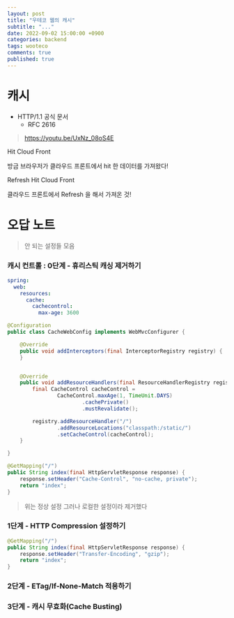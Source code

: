 ```yaml
---
layout: post
title: "우테코 웹의 캐시"
subtitle: "..."
date: 2022-09-02 15:00:00 +0900
categories: backend
tags: wooteco
comments: true
published: true
---
```


# 캐시


- HTTP/1.1 공식 문서
  - RFC 2616

> https://youtu.be/UxNz_08oS4E

Hit Cloud Front 

방금 브라우저가 클라우드 프론트에서 hit 한 데이터를 가져왔다!

Refresh Hit Cloud Front

클라우드 프론트에서 Refresh 을 해서 가져온 것!

# 오답 노트

> 안 되는 설정들 모음

### 캐시 컨트롤 : 0단계 - 휴리스틱 캐싱 제거하기

```yaml
spring:
  web:
    resources:
      cache:
        cachecontrol:
          max-age: 3600
```

```java
@Configuration
public class CacheWebConfig implements WebMvcConfigurer {

    @Override
    public void addInterceptors(final InterceptorRegistry registry) {
    }


    @Override
    public void addResourceHandlers(final ResourceHandlerRegistry registry) {
        final CacheControl cacheControl =
                CacheControl.maxAge(1, TimeUnit.DAYS)
                        .cachePrivate()
                        .mustRevalidate();

        registry.addResourceHandler("/")
                .addResourceLocations("classpath:/static/")
                .setCacheControl(cacheControl);
    }

}
```



```java
@GetMapping("/")
public String index(final HttpServletResponse response) {
    response.setHeader("Cache-Control", "no-cache, private");
    return "index";
}
```

> 위는 정상 설정 
그러나 로컬한 설정이라 제거했다


### 1단계 - HTTP Compression 설정하기

```java
@GetMapping("/")
public String index(final HttpServletResponse response) {
    response.setHeader("Transfer-Encoding", "gzip");
    return "index";
}
```

### 2단계 - ETag/If-None-Match 적용하기

### 3단계 - 캐시 무효화(Cache Busting)
